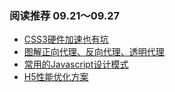### 阅读推荐 09.21～09.27

+ [CSS3硬件加速也有坑](http://web.jobbole.com/83575/)
+ [图解正向代理、反向代理、透明代理](http://bbs.51cto.com/thread-967852-1-1.html)
+ [常用的Javascript设计模式](http://web.jobbole.com/29454/)
+ [H5性能优化方案](https://mp.weixin.qq.com/s?__biz=MjM5OTM3NzAwNg==&mid=207345236&idx=1&sn=d5b6f2957cd723c08976eae8c7b513a5&scene=0&key=2877d24f51fa53845532c7c6c2224a77cdf8ac413ef3e92adb871c27d4aeb20c73e9cc2219c3717e65f47bcb648faf17&ascene=0&uin=NTQ5MTU0NTIw&devicetype=iMac+MacBookPro11%2C1+OSX+OSX+10.10.5+build(14F27)&version=11020201&pass_ticket=EVThFS2dwn59J3lWfE1wQGfC2od1qWPrRIJku1qwErb7ItH6%2F4vonOg22rQ1mBw5)